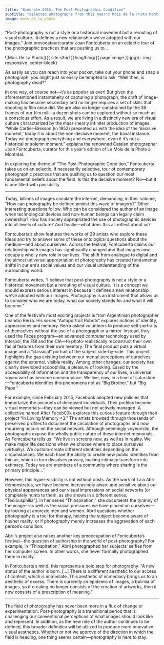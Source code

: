 ```yaml
---
title: "Biennale 2015: The Post-Photographic Condition"
subtitle: "Selected photographs from this year's Mois de la Photo Montreal"
image: mois_de_la_photo
---
```


“Post-photography is not a style or a historical movement but a rerouting of visual culture…it defines a new relationship we’ve adopted with our images.” Join provocateur/curator Joan Fontcuberta on an eclectic tour of the photographic practices that are pushing us to...

![Mois De La Photo]({{ site.s3url }}/img/blog/{{ page.image }}.jpg){: .img-responsive .center-block}

As easily as you can reach into your pocket, take out your phone and snap a photograph, you might just as easily be tempted to ask, “Well then, is photography dead?”

In one way, of course not—it’s as popular as ever! But given the aforementioned instantaneity of capturing a photograph, the craft of image-making has become secondary and no longer requires a set of skills that shooting in film once did. We are also no longer constrained by the 36 frames of our film roll—a dozen shots can be captured without so much as a conscious effort. As a result, we are living in a distinctly new era of visual culture characterized by the mass (nearly infinite) production of images.
“While Cartier-Bresson (in 1952) presented us with the idea of the ‘decisive moment,’ today it is about the non-decisive moment, the banal instance. Today we photograph everything and everywhere, even if it’s not a historical or solemn moment,” explains the renowned Catalan photographer Joan Fontcuberta, curator for this year’s edition of Le Mois de la Photo à Montréal.

In exploring the theme of “The Post-Photographic Condition,” Fontcuberta takes us on an eclectic, if necessarily selective, tour of contemporary photographic practices that are pushing us to question our most fundamental beliefs about the field. Is this the decisive moment? No—but it is one filled with possibility.

***

Today, billions of images circulate the internet, demanding, in their volume, “How can photography be defined amidst this wave of imagery?” Other interesting questions follow: Who can be considered the author of an image when technological devices and non-human beings can legally claim ownership? How has society appropriated the use of photographic devices into all levels of culture? And finally—what does this all reflect about us?

Fontcuberta’s show features the works of 29 artists who explore these ideas and try to answer some of these ontological questions about the medium—and about ourselves. Across the festival, Fontcuberta claims our relationship with images has significantly changed and that images now occupy a wholly new role in our lives. The shift from analogue to digital and the almost universal appropriation of photography has created fundamental shifts in our era’s social values and our visual understanding of the surrounding world.

Fontcuberta writes, “I believe that post-photography is not a style or a historical movement but a rerouting of visual culture. It is a concept we should express serious interest in because it defines a new relationship we’ve adopted with our images. Photography is an instrument that allows us to consider who we are today, what our society stands for and what it will become.”
<!--split-->
One of the festival’s most exciting projects is from Argentinian photographer Leandro Berra. His series “Autoportrait Robots” explores notions of identity, appearances and memory. Berra asked volunteers to produce self-portraits of themselves without the use of a photograph or a mirror. Instead, they used the Faces program—an advanced computer technology used by Interpol, the FBI and the CIA—to photo-realistically reconstruct their own facial features from their own memory. The final product puts a virtual image and a “classical” portrait of the subject side-by-side. This project highlights the gap existing between our mental perceptions of ourselves against the external, visible reality. 
Among other changes, our society has clearly developed scopophilia, a pleasure of looking. Eased by the accessibility of information and the transparency of our lives, a universal voyeurism has become commonplace. We live, now, in a time of saturation—Fontcuberta identifies this phenomena not as “Big Brother,” but “Big Papa.”

For example, since February 2015, Facebook adopted new policies that immortalize the accounts of deceased individuals. Their profiles become virtual memorials—they can be viewed but not actively managed. A collective named After Faceb00k explores this curious feature through their project “In Loving Memory <3.” The artists browsed through thousands of preserved profiles to document the circulation of photographs and how mourning occurs on the social network. Although seemingly voyeuristic, the photographs expose the wholly public nature of these internet memorials. 
As Fontcuberta tells us: “We live in screens now, as well as in reality. We make major life decisions when we choose where to place ourselves (virtually). We custom-create different identities depending on the circumstances. We each have the ability to create new public identities from thin air, which in turn dissolves privacy, making intimacy transform into extimacy. Today we are members of a community where sharing is the primary principle…”

However, this hyper-visibility is not without costs. As the work of Laia Abril demonstrates, we have become increasingly aware and sensitive about our physical appearances and our visual impressions on social networks [or completely numb to them, as she shows in a different series, ”Tediousphilia”]. In her series “Thinspiration,” she documents the tyranny of the image—as well as the social pressures we have placed on ourselves—by looking at anorexic men and women. Abril questions whether photography is a tool for therapy, helping the subject become aware of his/her reality, or if photography merely increases the aggravation of each person’s condition.

Abril’s project also raises another key preoccupation of Fontcuberta’s festival—the question of authorship in the world of post-photography? For example, in “Thinspiration,” Abril photographed her subjects’ selfies from her computer screen. In other words, she never formally photographed them in reality.

In Fontcuberta’s mind, this represents a bold step for photography: “A new status of the author is born. […] There is a different aesthetic to our access of content, which is immediate. This aesthetic of immediacy brings us to an aesthetic of excess. There is currently an epidemic of images, a bulimia of images, so if creating no longer consists of the creation of artworks, then it now consists of a prescription of meaning.”

***

The field of photography has never been more in a flux of change or experimentation. Post-photography is a transitional period that is challenging our conventional perceptions of what images should look like and represent. In addition, as the new role of the author continues to be defined, this broader definition will be utilized to produce more innovative visual aesthetics. Whether or not we approve of the direction in which the field is heading, one thing seems certain—photography is here to stay.
